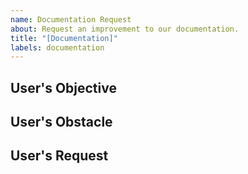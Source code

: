 ```yaml
---
name: Documentation Request
about: Request an improvement to our documentation. 
title: "[Documentation]"
labels: documentation
---
```


## User's Objective
<!-- A clear and concise description of what you'd be able to do if our docs were better. -->

## User's Obstacle
<!-- A clear and concise description of how the existing docs are insufficient. -->

## User's Request
<!-- A clear and concise description of what improvements you'd like to see. -->

